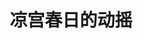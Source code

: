 ---
logo: images/novel/凉宫春日的动摇.jpg
title: 凉宫春日的动摇
subTitle: 《凉宫春日系列》轻小说的第六部，单行本于2005年04月01日出版

category: 正传小说

hasResource: true
downloadList:
  - intro: epub中文
    size: 2.1MB
    link: https://pan.baidu.com/s/1WVY2lcsxe3beta3ptET-3w
  - intro: epub日文
    size: 293KB
    link: https://pan.baidu.com/s/1WVY2lcsxe3beta3ptET-3w
  - intro: txt中文
    size: 295KB
    link: https://pan.baidu.com/s/1WVY2lcsxe3beta3ptET-3w
  - intro: txt日文
    size: 2MB
    link: https://pan.baidu.com/s/1WVY2lcsxe3beta3ptET-3w
  - intro: pdf中文
    size: 8.6MB
    link: https://pan.baidu.com/s/1WVY2lcsxe3beta3ptET-3w
  - intro: pdf英文
    size: 3.8MB
    link: https://pan.baidu.com/s/1WVY2lcsxe3beta3ptET-3w
  - intro: mobi中文
    size: 2.4MB
    link: https://pan.baidu.com/s/1WVY2lcsxe3beta3ptET-3w
  - intro: mobi日文
    size: 414KB
    link: https://pan.baidu.com/s/1WVY2lcsxe3beta3ptET-3w
  - intro: jpg日文
    size: 47.6MB
    link: https://pan.baidu.com/s/1WVY2lcsxe3beta3ptET-3w
  - intro: 云盘 提取码:5wbx
    size: 
    link: https://pan.baidu.com/s/1WVY2lcsxe3beta3ptET-3w

downloadContent: |
  《凉宫春日的动摇》是由日本小说家谷川流撰写、插画师伊东杂音负责插画的《凉宫春日系列》轻小说的第六部，于2005年4月1日出版。本作讲述了校庆、冬季合宿及新学期的趣事，由《Live Alive》、《朝比奈实玖瑠的冒险 Episode 00》、《示爱怪客》、《寻猫记》和《朝比奈实玖瑠的忧郁》五则短篇构成。<br><br>
  京都动画在《凉宫春日的忧郁 2006版》中动画化了该卷的部分内容（以09版为准，第25，26集）。<br><br>
  PS：如果你拥有该资源的其他版本，也可向我们提交反馈。
---